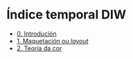 # Índice temporal DIW

- [0. Introdución](./0-introducion.md)
- [1. Maquetación ou _layout_](./1-maquetacion-ou-layout.md)
- [2. Teoría da cor](./2-teoria-da-cor.md)

